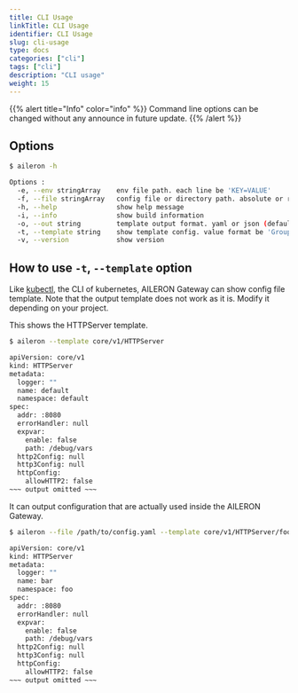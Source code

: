 ```yaml
---
title: CLI Usage
linkTitle: CLI Usage
identifier: CLI Usage
slug: cli-usage
type: docs
categories: ["cli"]
tags: ["cli"]
description: "CLI usage"
weight: 15
---
```


{{% alert title="Info" color="info" %}}
Command line options can be changed without any announce in future update.
{{% /alert %}}

## Options

```bash
$ aileron -h

Options :
  -e, --env stringArray    env file path. each line be 'KEY=VALUE'
  -f, --file stringArray   config file or directory path. absolute or relative
  -h, --help               show help message
  -i, --info               show build information
  -o, --out string         template output format. yaml or json (default "yaml")
  -t, --template string    show template config. value format be 'Group/Version/Kind(/Namespace/Name)'
  -v, --version            show version
```

## How to use `-t`, `--template` option

Like [kubectl](https://kubernetes.io/docs/reference/kubectl/), the CLI of kubernetes, AILERON Gateway can show config file template.
Note that the output template does not work as it is.
Modify it depending on your project.

This shows the HTTPServer template.

```bash
$ aileron --template core/v1/HTTPServer

apiVersion: core/v1
kind: HTTPServer
metadata:
  logger: ""
  name: default
  namespace: default
spec:
  addr: :8080
  errorHandler: null
  expvar:
    enable: false
    path: /debug/vars
  http2Config: null
  http3Config: null
  httpConfig:
    allowHTTP2: false
~~~ output omitted ~~~
```

It can output configuration that are actually used inside the AILERON Gateway.

```bash
$ aileron --file /path/to/config.yaml --template core/v1/HTTPServer/foo/bar

apiVersion: core/v1
kind: HTTPServer
metadata:
  logger: ""
  name: bar
  namespace: foo
spec:
  addr: :8080
  errorHandler: null
  expvar:
    enable: false
    path: /debug/vars
  http2Config: null
  http3Config: null
  httpConfig:
    allowHTTP2: false
~~~ output omitted ~~~
```
